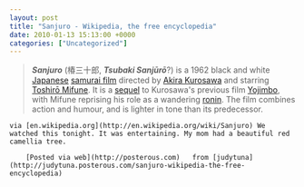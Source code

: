 ```yaml
---
layout: post
title: "Sanjuro - Wikipedia, the free encyclopedia"
date: 2010-01-13 15:13:00 +0000
categories: ["Uncategorized"]
---
```


> ***Sanjuro*** (椿三十郎, ***Tsubaki Sanjūrō***?) is a 1962 black and white [Japanese](http://en.wikipedia.org/wiki/Sanjuro/wiki/Cinema_of_Japan) [samurai film](http://en.wikipedia.org/wiki/Sanjuro/wiki/Samurai_film) directed by [Akira Kurosawa](http://en.wikipedia.org/wiki/Sanjuro/wiki/Akira_Kurosawa) and starring [Toshirō Mifune](http://en.wikipedia.org/wiki/Sanjuro/wiki/Toshir%C5%8D_Mifune). It is a [sequel](http://en.wikipedia.org/wiki/Sanjuro/wiki/Sequel) to Kurosawa's previous film [Yojimbo](http://en.wikipedia.org/wiki/Sanjuro/wiki/Yojimbo_%28film%29), with Mifune reprising his role as a wandering [ronin](http://en.wikipedia.org/wiki/Sanjuro/wiki/Ronin). The film combines action and humour, and is lighter in tone than its predecessor.

    via [en.wikipedia.org](http://en.wikipedia.org/wiki/Sanjuro) We watched this tonight. It was entertaining. My mom had a beautiful red camellia tree.

        [Posted via web](http://posterous.com)   from [judytuna](http://judytuna.posterous.com/sanjuro-wikipedia-the-free-encyclopedia)